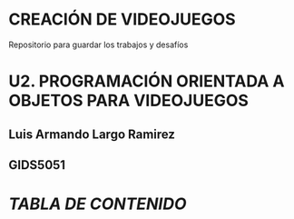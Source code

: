 # CREACIÓN DE VIDEOJUEGOS
Repositorio para guardar los trabajos y desafíos 

# U2. PROGRAMACIÓN ORIENTADA A OBJETOS PARA VIDEOJUEGOS

## Luis Armando Largo Ramirez
## GIDS5051

# ***TABLA DE CONTENIDO***
